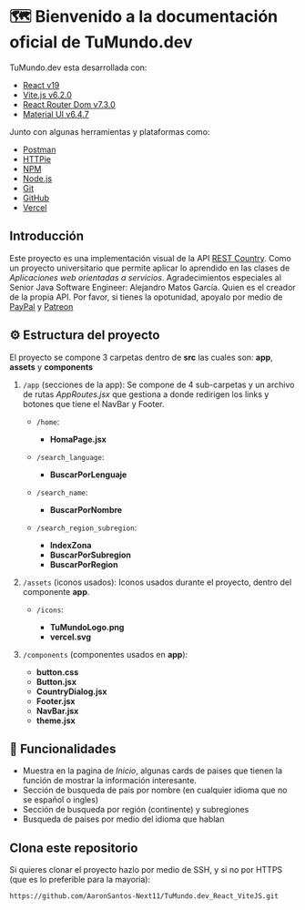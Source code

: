 # 🗺️ Bienvenido a la documentación oficial de TuMundo.dev 

TuMundo.dev esta desarrollada con:

* [React v19](https://react.dev/)
* [Vite.js v6.2.0](https://vite.dev/)
* [React Router Dom v7.3.0](https://www.npmjs.com/package/react-router-dom)
* [Material UI v6.4.7](https://mui.com/material-ui/getting-started/)

Junto con algunas herramientas y plataformas como:

* [Postman](https://www.postman.com/)
* [HTTPie](https://httpie.io/)
* [NPM](https://www.npmjs.com/)
* [Node.js](https://nodejs.org)
* [Git](https://git-scm.com/)
* [GitHub](https://github.com/home)
* [Vercel](https://vercel.com/home)

## Introducción
Este proyecto es una implementación visual de la API [REST Country](https://restcountries.com/). Como un proyecto universitario que permite aplicar lo aprendido en las clases de *Aplicaciones web orientadas a servicios*.
Agradecimientos especiales al Senior Java Software Engineer: Alejandro Matos García.
Quien es el creador de la propia API. Por favor, si tienes la opotunidad, apoyalo  por medio de [PayPal](https://www.paypal.com/paypalme/amatosg/15) y [Patreon](https://www.patreon.com/amatos)

## ⚙️ Estructura del proyecto

El proyecto se compone 3 carpetas dentro de **src** las cuales son: **app**, **assets** y **components**

1. `/app` (secciones de la app): Se compone de 4 sub-carpetas y un archivo de rutas *AppRoutes.jsx* que gestiona a donde redirigen los links y botones que tiene el NavBar y Footer.

   * `/home`:

      * **HomaPage.jsx**

   * `/search_language`:

      * **BuscarPorLenguaje**

   * `/search_name`: 
      *  **BuscarPorNombre**

   * `/search_region_subregion`:

      * **IndexZona**
      * **BuscarPorSubregion**
      * **BuscarPorRegion**

2. `/assets` (iconos usados): Iconos usados durante el proyecto, dentro del componente **app**.

   * `/icons`:

      * **TuMundoLogo.png**
      * **vercel.svg** 

3. `/components` (componentes usados en **app**):

   * **button.css**
   * **Button.jsx**
   * **CountryDialog.jsx**
   * **Footer.jsx**
   * **NavBar.jsx**
   * **theme.jsx**

## 🚀 Funcionalidades 

- Muestra en la pagina de *Inicio*, algunas cards de paises que tienen la función de mostrar la información interesante.
- Sección de busqueda de pais por nombre (en cualquier idioma que no se español o ingles)
- Sección de busqueda por región (continente) y subregiones
- Busqueda de paises por medio del idioma que hablan


## Clona este repositorio

Si quieres clonar el proyecto hazlo por medio de SSH, y si no por HTTPS (que es lo preferible para la mayoria):

````sh
https://github.com/AaronSantos-Next11/TuMundo.dev_React_ViteJS.git
````